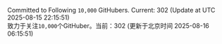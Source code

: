 Committed to Following `10,000` GitHubers. Current: <!-- FOLLOWING_COUNT -->302<!-- FOLLOWING_COUNT --> (Update at UTC <!-- LAST_UPDATED -->2025-08-15 22:15:51<!-- LAST_UPDATED -->)<br>
致力于关注`10,000`个GitHuber。当前：<!-- FOLLOWING_COUNT -->302<!-- FOLLOWING_COUNT --> (更新于北京时间 <!-- LAST_UPDATED_CST -->2025-08-16 06:15:51<!-- LAST_UPDATED_CST -->)
